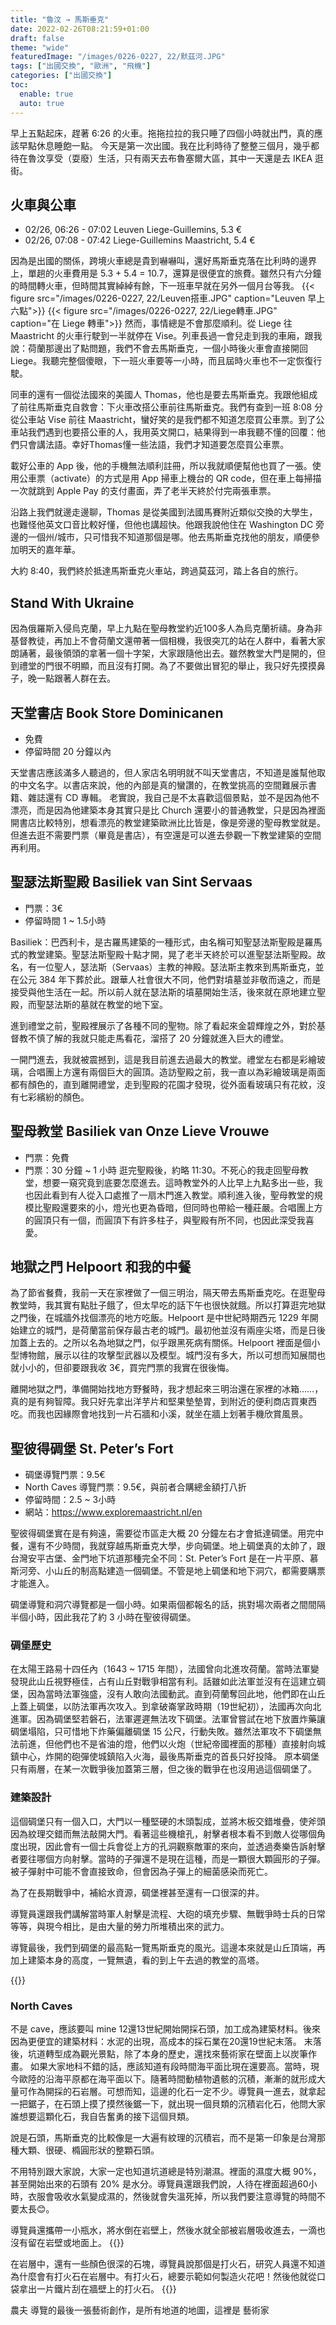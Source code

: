 ```yaml
---
title: "魯汶 → 馬斯垂克"
date: 2022-02-26T08:21:59+01:00
draft: false
theme: "wide"
featuredImage: "/images/0226-0227, 22/默茲河.JPG"
tags: ["出國交換", "歐洲", "飛機"]
categories: ["出國交換"]
toc:
  enable: true
  auto: true
---
```


早上五點起床，趕著 6:26 的火車。拖拖拉拉的我只睡了四個小時就出門，真的應該早點休息睡飽一點。
今天是第一次出國。我在比利時待了整整三個月，幾乎都待在魯汶享受（耍廢）生活，只有兩天去布魯塞爾大區，其中一天還是去 IKEA 逛街。

## 火車與公車
- 02/26, 06:26 - 07:02 Leuven  Liege-Guillemins, 5.3 €
- 02/26, 07:08 - 07:42 Liege-Guillemins Maastricht, 5.4 € 

因為是出國的關係，跨境火車總是貴到嚇嚇叫，還好馬斯垂克落在比利時的邊界上，單趟的火車費用是 5.3 + 5.4 = 10.7，還算是很便宜的旅費。雖然只有六分鐘的時間轉火車，但時間其實綽綽有餘，下一班車早就在另外一個月台等我。
{{< figure src="/images/0226-0227, 22/Leuven搭車.JPG" caption="Leuven 早上六點">}}
{{< figure src="/images/0226-0227, 22/Liege轉車.JPG" caption="在 Liege 轉車">}}
然而，事情總是不會那麼順利。從 Liege 往 Maastricht 的火車行駛到一半就停在 Vise。列車長過一會兒走到我的車廂，跟我說：荷蘭那邊出了點問題，我們不會去馬斯垂克，一個小時後火車會直接開回 Liege。我聽完整個傻眼，下一班火車要等一小時，而且屆時火車也不一定恢復行駛。

同車的還有一個從法國來的美國人 Thomas，他也是要去馬斯垂克。我跟他組成了前往馬斯垂克自救會：下火車改搭公車前往馬斯垂克。我們有查到一班 8:08 分從公車站 Vise 前往 Maastricht，蠻好笑的是我們都不知道怎麼買公車票。到了公車站我們遇到也要搭公車的人，我用英文開口，結果得到一串我聽不懂的回覆：他們只會講法語。幸好Thomas懂一些法語，我們才知道要怎麼買公車票。

載好公車的 App 後，他的手機無法順利註冊，所以我就順便幫他也買了一張。使用公車票（activate）的方式是用 App 掃車上機台的 QR code，但在車上每掃描一次就跳到 Apple Pay 的支付畫面，弄了老半天終於付完兩張車票。

沿路上我們就邊走邊聊，Thomas 是從美國到法國馬賽附近類似交換的大學生，也難怪他英文口音比較好懂，但他也講超快。他跟我說他住在 Washington DC 旁邊的一個州/城市，只可惜我不知道那個是哪。他去馬斯垂克找他的朋友，順便參加明天的嘉年華。

大約 8:40，我們終於抵達馬斯垂克火車站，跨過莫茲河，踏上各自的旅行。

## Stand With Ukraine
因為俄羅斯入侵烏克蘭，早上九點在聖母教堂約近100多人為烏克蘭祈禱。身為非基督教徒，再加上不會荷蘭文還帶著一個相機，我很突兀的站在人群中，看著大家朗誦著，最後領頭的拿著一個十字架，大家跟隨他出去。雖然教堂大門是開的，但到禮堂的門很不明顯，而且沒有打開。為了不要做出冒犯的舉止，我只好先摸摸鼻子，晚一點跟著人群在去。

## 天堂書店 Book Store Dominicanen
- 免費
- 停留時間 20 分鐘以內

天堂書店應該滿多人聽過的，但人家店名明明就不叫天堂書店，不知道是誰幫他取的中文名字。以書店來說，他的內部是真的蠻讚的，在教堂挑高的空間難展示書籍、雜誌還有 CD 專輯。
老實說，我自己是不太喜歡這個景點，並不是因為他不漂亮，而是因為他建築本身其實只是比 Church 還要小的普通教堂，只是因為裡面開書店比較特別，想看漂亮的教堂建築歐洲比比皆是，像是旁邊的聖母教堂就是。但進去逛不需要門票（畢竟是書店），有空還是可以進去參觀一下教堂建築的空間再利用。

## 聖瑟法斯聖殿 Basiliek van Sint Servaas
- 門票：3€
- 停留時間 1 ~ 1.5小時

Basiliek：巴西利卡，是古羅馬建築的一種形式，由名稱可知聖瑟法斯聖殿是羅馬式的教堂建築。聖瑟法斯聖殿十點才開，晃了老半天終於可以進聖瑟法斯聖殿。故名，有一位聖人，瑟法斯（Servaas）主教的神殿。瑟法斯主教來到馬斯垂克，並在公元 384 年下葬於此。跟華人社會很大不同，他們對墳墓並非敬而遠之，而是接受與他生活在一起。所以前人就在瑟法斯的墳墓開始生活，後來就在原地建立聖殿，而聖瑟法斯的墓就在教堂的地下室。

進到禮堂之前，聖殿裡展示了各種不同的聖物。除了看起來金碧輝煌之外，對於基督教不慎了解的我就只能走馬看花，溜搭了 20 分鐘就進入巨大的禮堂。

一開門進去，我就被震撼到，這是我目前進去過最大的教堂。禮堂左右都是彩繪玻璃，合唱團上方還有兩個巨大的圓頂。造訪聖殿之前，我一直以為彩繪玻璃是兩面都有顏色的，直到離開禮堂，走到聖殿的花園才發現，從外面看玻璃只有花紋，沒有七彩繽紛的顏色。

## 聖母教堂 Basiliek van Onze Lieve Vrouwe
- 門票：免費
- 門票：30 分鐘 ~ 1 小時
逛完聖殿後，約略 11:30。不死心的我走回聖母教堂，想要一窺究竟到底要怎麼進去。這時教堂外的人比早上九點多出一些，我也因此看到有人從入口處推了一扇木門進入教堂。順利進入後，聖母教堂的規模比聖殿還要來的小，燈光也更為昏暗，但同時也帶給一種莊嚴。合唱團上方的圓頂只有一個，而圓頂下有許多柱子，與聖殿有所不同，也因此深受我喜愛。

## 地獄之門 Helpoort 和我的中餐
為了節省餐費，我前一天在家裡做了一個三明治，隔天帶去馬斯垂克吃。在逛聖母教堂時，我其實有點肚子餓了，但太早吃的話下午也很快就餓。所以打算逛完地獄之門後，在城牆外找個漂亮的地方吃飯。Helpoort 是中世紀時期西元 1229 年開始建立的城門，是荷蘭當前保存最古老的城門。最初他並沒有兩座尖塔，而是日後加蓋上去的。之所以名為地獄之門，似乎跟黑死病有關係。Helpoort 裡面是個小型博物館，展示以往的攻擊型武器以及模型。城門沒有多大，所以可想而知展間也就小小的，但卻要跟我收 3€，買完門票的我實在很後悔。

離開地獄之門，準備開始找地方野餐時，我才想起來三明治還在家裡的冰箱……，真的是有夠智障。我只好先拿出洋芋片和堅果墊墊胃，到附近的便利商店買東西吃。而我也因緣際會地找到一片石牆和小溪，就坐在牆上划著手機欣賞風景。

## 聖彼得碉堡 St. Peter’s Fort
- 碉堡導覽門票：9.5€
- North Caves 導覽門票：9.5€，與前者合購總金額打八折
- 停留時間：2.5 ~ 3小時
- 網站：https://www.exploremaastricht.nl/en

聖彼得碉堡實在是有夠遠，需要從市區走大概 20 分鐘左右才會抵達碉堡。用完中餐，還有不少時間，我就穿越馬斯垂克大學，步向碉堡。地上碉堡真的太帥了，跟台灣安平古堡、金門地下坑道那種完全不同：St. Peter’s Fort 是在一片平原、慕斯河旁、小山丘的制高點建造一個碉堡。不管是地上碉堡和地下洞穴，都需要購票才能進入。

碉堡導覽和洞穴導覽都是一個小時。如果兩個都報名的話，挑對場次兩者之間間隔半個小時，因此我花了約 3 小時在聖彼得碉堡。

### 碉堡歷史
在太陽王路易十四任內（1643 ~ 1715 年間），法國曾向北進攻荷蘭。當時法軍變發現此山丘視野極佳，占有山丘對戰爭相當有利。話雖如此法軍並沒有在這建立碉堡，因為當時法軍強盛，沒有人敢向法國動武。直到荷蘭奪回此地，他們即在山丘上蓋上碉堡，以防法軍再次攻入。到拿破崙掌政時期（19世紀初），法國再次向北進軍。因為碉堡堅若磐石，法軍遲遲無法攻下碉堡。法軍曾嘗試在地下放置炸藥讓碉堡塌陷，只可惜地下炸藥偏離碉堡 15 公尺，行動失敗。雖然法軍攻不下碉堡無法前進，但他們也不是省油的燈，他們以火炮（世紀帝國裡面的那種）直接射向城鎮中心，炸開的砲彈使城鎮陷入火海，最後馬斯垂克的首長只好投降。
原本碉堡只有兩層，在某一次戰爭後加蓋第三層，但之後的戰爭在也沒用過這個碉堡了。

### 建築設計
這個碉堡只有一個入口，大門以一種堅硬的木頭製成，並將木板交錯堆疊，使斧頭因為紋理交錯而無法敲開大門。看著這些機槍孔，射擊者根本看不到敵人從哪個角度出現，因此會有一個士兵會從上方的孔洞觀察敵軍的來向，並透過奏樂告訴射擊者要往哪個方向射擊。當時的子彈還不是現在這種，而是一顆很大顆圓形的子彈。被子彈射中可能不會直接致命，但會因為子彈上的細菌感染而死亡。

為了在長期戰爭中，補給水資源，碉堡裡甚至還有一口很深的井。

導覽員還跟我們講解當時軍人射擊是流程、大砲的填充步驟、無戰爭時士兵的日常等等，與現今相比，是由大量的勞力所堆積出來的武力。

導覽最後，我們到碉堡的最高點一覽馬斯垂克的風光。這邊本來就是山丘頂端，再加上建築本身的高度，一覽無遺，看的到上午去過的教堂的高塔。

{{<youtube IIEDho1S0B0 >}}
### North Caves
不是 cave，應該要叫 mine
12還13世紀開始開採石頭，加工成為建築材料。後來因為更便宜的建築材料：水泥的出現，高成本的採石業在20還19世紀末落。
末落後，坑道轉型成為觀光景點，除了本身的歷史，還找來藝術家在壁面上以炭筆作畫。
如果大家地科不錯的話，應該知道有段時間海平面比現在還要高。當時，現今歐陸的沿海平原都在海平面以下。隨著時間動植物遺骸的沉積，漸漸的就形成大量可作為開採的石岩層。可想而知，這邊的化石一定不少。導覽員一進去，就拿起一把鋸子，在石頭上摸了摸然後鋸一下，就出現一個貝類的沉積岩化石，他問大家誰想要這顆化石，我自告奮勇的接下這個貝類。

說是石頭，馬斯垂克的比較像是一大遍有紋理的沉積岩，而不是第一印象是台灣那種大顆、很硬、橢圓形狀的整顆石頭。

不用特別跟大家說，大家一定也知道坑道總是特別潮濕。裡面的濕度大概 90%，甚至開始出來的石頭有 20% 是水分。導覽員還跟我們說，人待在裡面超過60小時，衣服會吸收水氣變成濕的，然後就會失溫死掉，所以我們要注意導覽的時間不要太長😊。

導覽員還攜帶一小瓶水，將水倒在岩壁上，然後水就全部被岩層吸收進去，一滴也沒有留在岩壁或地面上。
{{<youtube MIJXgnD3NNg >}}

在岩層中，還有一些顏色很深的石塊，導覽員說那個是打火石，研究人員還不知道為什麼會有打火石在岩層中。有打火石，總要示範如何製造火花吧！然後他就從口袋拿出一片鐵片刮在牆壁上的打火石。
{{<youtube EW-ZBkdhgo0 >}}

農夫 
導覽的最後一張藝術創作，是所有地道的地圖，這裡是
藝術家
